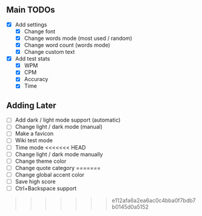 ## Main TODOs

- [x] Add settings
  - [x] Change font
  - [x] Change words mode (most used / random)
  - [x] Change word count (words mode)
  - [x] Change custom text
- [x] Add test stats
  - [x] WPM
  - [x] CPM
  - [x] Accuracy
  - [x] Time

## Adding Later

- [ ] Add dark / light mode support (automatic)
- [ ] Change light / dark mode (manual)
- [ ] Make a favicon
- [ ] Wiki test mode
- [ ] Time mode
<<<<<<< HEAD
- [ ] Change light / dark mode manually
- [ ] Change theme color
- [ ] Change quote category
=======
- [ ] Change global accent color
- [ ] Save high score
- [ ] Ctrl+Backspace support
>>>>>>> e112afa6a2ea6ac0c4bba0f7bdb7b0145d0a5152
